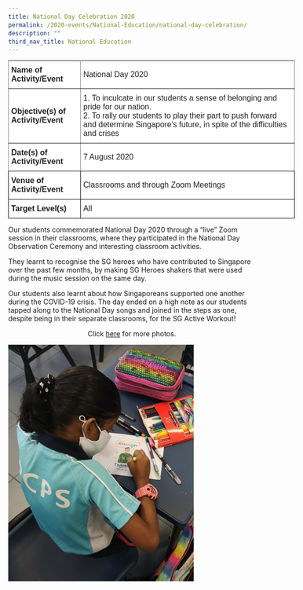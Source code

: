 ```yaml
---
title: National Day Celebration 2020
permalink: /2020-events/National-Education/national-day-celebration/
description: ""
third_nav_title: National Education
---
```

<style type="text/css">
.tg  {border-collapse:collapse;border-spacing:0;margin:0px auto;}
.tg td{border-color:black;border-style:solid;border-width:1px;font-family:Arial, sans-serif;font-size:14px;
  overflow:hidden;padding:10px 5px;word-break:normal;}
.tg th{border-color:black;border-style:solid;border-width:1px;font-family:Arial, sans-serif;font-size:14px;
  font-weight:normal;overflow:hidden;padding:10px 5px;word-break:normal;}
.tg .tg-kdpx{background-color:#FFF;border-color:inherit;color:#222;font-size:16px;text-align:left;vertical-align:middle}
.tg .tg-x4x2{background-color:#FFF;border-color:inherit;color:#222;font-size:16px;font-weight:bold;text-align:left;
  vertical-align:middle}
.tg .tg-hsqg{background-color:#FFF;font-size:16px;text-align:left;vertical-align:middle}
.tg .tg-3etx{background-color:#FFF;color:#222;font-size:16px;font-weight:bold;text-align:left;vertical-align:middle}
.tg .tg-qtsq{background-color:#FFF;color:#222;font-size:16px;text-align:left;vertical-align:middle}
.tg .tg-tzfb{background-color:#FFF;font-size:16px;font-weight:bold;text-align:left;vertical-align:middle}
</style>
<table class="tg" style="undefined;table-layout: fixed; width: 584px">
<colgroup>
<col style="width: 147px">
<col style="width: 437px">
</colgroup>
<tbody>
  <tr>
    <td class="tg-x4x2">Name of Activity/Event</td>
    <td class="tg-kdpx">National Day 2020</td>
  </tr>
  <tr>
    <td class="tg-x4x2">Objective(s) of Activity/Event</td>
    <td class="tg-kdpx">1.     To inculcate in our students a sense of belonging and pride for our nation.<br>2.     To rally our students to play their part to push forward and determine Singapore’s future, in spite of the difficulties and crises</td>
  </tr>
  <tr>
    <td class="tg-x4x2">Date(s) of Activity/Event</td>
    <td class="tg-kdpx">7 August 2020</td>
  </tr>
  <tr>
    <td class="tg-3etx">Venue of Activity/Event</td>
    <td class="tg-qtsq">Classrooms and through Zoom Meetings</td>
  </tr>
  <tr>
    <td class="tg-tzfb">Target Level(s)</td>
    <td class="tg-hsqg">All</td>
  </tr>
</tbody>
</table>

Our students commemorated National Day 2020 through a “live” Zoom session in their classrooms, where they participated in the National Day Observation Ceremony and interesting classroom activities.

They learnt to recognise the SG heroes who have contributed to Singapore over the past few months, by making SG Heroes shakers that were used during the music session on the same day.

Our students also learnt about how Singaporeans supported one another during the COVID-19 crisis. The day ended on a high note as our students tapped along to the National Day songs and joined in the steps as one, despite being in their separate classrooms, for the SG Active Workout!

<center>Click <a href="https://photos.google.com/share/AF1QipMkoKTBIm0sst1pDLbobq0D1g5HlESe6tle8s1NRv18Er6GA1oXrfy8nGbGiIkZEQ?key=MzVLcjFWNktFTG1zZzZYc0kwVGZ3QVdjeWZ4N2VB">here</a> for more photos.</center>


<img src="/images/Img%203.jpeg" 
     style="width:75%">